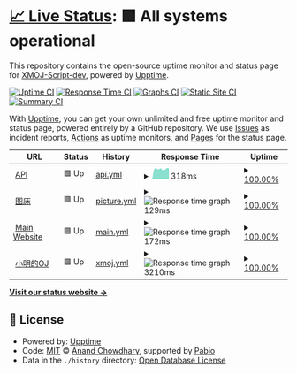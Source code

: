 # [📈 Live Status](https://status.xmoj-bbs.tech): <!--live status--> **🟩 All systems operational**

This repository contains the open-source uptime monitor and status page for [XMOJ-Script-dev](https://status.xmoj-bbs.tech), powered by [Upptime](https://github.com/upptime/upptime).

[![Uptime CI](https://github.com/XMOJ-Script-dev/upptime/workflows/Uptime%20CI/badge.svg)](https://github.com/XMOJ-Script-de/upptime/actions?query=workflow%3A%22Uptime+CI%22)
[![Response Time CI](https://github.com/XMOJ-Script-dev/upptime/workflows/Response%20Time%20CI/badge.svg)](https://github.com/XMOJ-Script-de/upptime/actions?query=workflow%3A%22Response+Time+CI%22)
[![Graphs CI](https://github.com/XMOJ-Script-dev/upptime/workflows/Graphs%20CI/badge.svg)](https://github.com/XMOJ-Script-de/upptime/actions?query=workflow%3A%22Graphs+CI%22)
[![Static Site CI](https://github.com/XMOJ-Script-dev/upptime/workflows/Static%20Site%20CI/badge.svg)](https://github.com/XMOJ-Script-de/upptime/actions?query=workflow%3A%22Static+Site+CI%22)
[![Summary CI](https://github.com/XMOJ-Script-dev/upptime/workflows/Summary%20CI/badge.svg)](https://github.com/XMOJ-Script-de/upptime/actions?query=workflow%3A%22Summary+CI%22)

With [Upptime](https://upptime.js.org), you can get your own unlimited and free uptime monitor and status page, powered entirely by a GitHub repository. We use [Issues](https://github.com/XMOJ-Script-dev/upptime/issues) as incident reports, [Actions](https://github.com/XMOJ-Script-dev/upptime/actions) as uptime monitors, and [Pages](https://status.xmoj-bbs.tech) for the status page.

<!--start: status pages-->
<!-- This summary is generated by Upptime (https://github.com/upptime/upptime) -->
<!-- Do not edit this manually, your changes will be overwritten -->
<!-- prettier-ignore -->
| URL | Status | History | Response Time | Uptime |
| --- | ------ | ------- | ------------- | ------ |
| <img alt="" src="https://icons.duckduckgo.com/ip3/api.xmoj-bbs.tech.ico" height="13"> [API](https://api.xmoj-bbs.tech) | 🟩 Up | [api.yml](https://github.com/XMOJ-Script-dev/statuspage/commits/HEAD/history/api.yml) | <details><summary><img alt="Response time graph" src="./graphs/api/response-time-week.png" height="20"> 318ms</summary><br><a href="https://status.xmoj-bbs.tech/history/api"><img alt="Response time 330" src="https://img.shields.io/endpoint?url=https%3A%2F%2Fraw.githubusercontent.com%2FXMOJ-Script-dev%2Fstatuspage%2FHEAD%2Fapi%2Fapi%2Fresponse-time.json"></a><br><a href="https://status.xmoj-bbs.tech/history/api"><img alt="24-hour response time 332" src="https://img.shields.io/endpoint?url=https%3A%2F%2Fraw.githubusercontent.com%2FXMOJ-Script-dev%2Fstatuspage%2FHEAD%2Fapi%2Fapi%2Fresponse-time-day.json"></a><br><a href="https://status.xmoj-bbs.tech/history/api"><img alt="7-day response time 318" src="https://img.shields.io/endpoint?url=https%3A%2F%2Fraw.githubusercontent.com%2FXMOJ-Script-dev%2Fstatuspage%2FHEAD%2Fapi%2Fapi%2Fresponse-time-week.json"></a><br><a href="https://status.xmoj-bbs.tech/history/api"><img alt="30-day response time 330" src="https://img.shields.io/endpoint?url=https%3A%2F%2Fraw.githubusercontent.com%2FXMOJ-Script-dev%2Fstatuspage%2FHEAD%2Fapi%2Fapi%2Fresponse-time-month.json"></a><br><a href="https://status.xmoj-bbs.tech/history/api"><img alt="1-year response time 330" src="https://img.shields.io/endpoint?url=https%3A%2F%2Fraw.githubusercontent.com%2FXMOJ-Script-dev%2Fstatuspage%2FHEAD%2Fapi%2Fapi%2Fresponse-time-year.json"></a></details> | <details><summary><a href="https://status.xmoj-bbs.tech/history/api">100.00%</a></summary><a href="https://status.xmoj-bbs.tech/history/api"><img alt="All-time uptime 100.00%" src="https://img.shields.io/endpoint?url=https%3A%2F%2Fraw.githubusercontent.com%2FXMOJ-Script-dev%2Fstatuspage%2FHEAD%2Fapi%2Fapi%2Fuptime.json"></a><br><a href="https://status.xmoj-bbs.tech/history/api"><img alt="24-hour uptime 100.00%" src="https://img.shields.io/endpoint?url=https%3A%2F%2Fraw.githubusercontent.com%2FXMOJ-Script-dev%2Fstatuspage%2FHEAD%2Fapi%2Fapi%2Fuptime-day.json"></a><br><a href="https://status.xmoj-bbs.tech/history/api"><img alt="7-day uptime 100.00%" src="https://img.shields.io/endpoint?url=https%3A%2F%2Fraw.githubusercontent.com%2FXMOJ-Script-dev%2Fstatuspage%2FHEAD%2Fapi%2Fapi%2Fuptime-week.json"></a><br><a href="https://status.xmoj-bbs.tech/history/api"><img alt="30-day uptime 100.00%" src="https://img.shields.io/endpoint?url=https%3A%2F%2Fraw.githubusercontent.com%2FXMOJ-Script-dev%2Fstatuspage%2FHEAD%2Fapi%2Fapi%2Fuptime-month.json"></a><br><a href="https://status.xmoj-bbs.tech/history/api"><img alt="1-year uptime 100.00%" src="https://img.shields.io/endpoint?url=https%3A%2F%2Fraw.githubusercontent.com%2FXMOJ-Script-dev%2Fstatuspage%2FHEAD%2Fapi%2Fapi%2Fuptime-year.json"></a></details>
| <img alt="" src="https://icons.duckduckgo.com/ip3/assets.xmoj-bbs.tech.ico" height="13"> [图床](https://assets.xmoj-bbs.tech) | 🟩 Up | [picture.yml](https://github.com/XMOJ-Script-dev/statuspage/commits/HEAD/history/picture.yml) | <details><summary><img alt="Response time graph" src="./graphs/picture/response-time-week.png" height="20"> 129ms</summary><br><a href="https://status.xmoj-bbs.tech/history/picture"><img alt="Response time 121" src="https://img.shields.io/endpoint?url=https%3A%2F%2Fraw.githubusercontent.com%2FXMOJ-Script-dev%2Fstatuspage%2FHEAD%2Fapi%2Fpicture%2Fresponse-time.json"></a><br><a href="https://status.xmoj-bbs.tech/history/picture"><img alt="24-hour response time 229" src="https://img.shields.io/endpoint?url=https%3A%2F%2Fraw.githubusercontent.com%2FXMOJ-Script-dev%2Fstatuspage%2FHEAD%2Fapi%2Fpicture%2Fresponse-time-day.json"></a><br><a href="https://status.xmoj-bbs.tech/history/picture"><img alt="7-day response time 129" src="https://img.shields.io/endpoint?url=https%3A%2F%2Fraw.githubusercontent.com%2FXMOJ-Script-dev%2Fstatuspage%2FHEAD%2Fapi%2Fpicture%2Fresponse-time-week.json"></a><br><a href="https://status.xmoj-bbs.tech/history/picture"><img alt="30-day response time 121" src="https://img.shields.io/endpoint?url=https%3A%2F%2Fraw.githubusercontent.com%2FXMOJ-Script-dev%2Fstatuspage%2FHEAD%2Fapi%2Fpicture%2Fresponse-time-month.json"></a><br><a href="https://status.xmoj-bbs.tech/history/picture"><img alt="1-year response time 121" src="https://img.shields.io/endpoint?url=https%3A%2F%2Fraw.githubusercontent.com%2FXMOJ-Script-dev%2Fstatuspage%2FHEAD%2Fapi%2Fpicture%2Fresponse-time-year.json"></a></details> | <details><summary><a href="https://status.xmoj-bbs.tech/history/picture">100.00%</a></summary><a href="https://status.xmoj-bbs.tech/history/picture"><img alt="All-time uptime 100.00%" src="https://img.shields.io/endpoint?url=https%3A%2F%2Fraw.githubusercontent.com%2FXMOJ-Script-dev%2Fstatuspage%2FHEAD%2Fapi%2Fpicture%2Fuptime.json"></a><br><a href="https://status.xmoj-bbs.tech/history/picture"><img alt="24-hour uptime 100.00%" src="https://img.shields.io/endpoint?url=https%3A%2F%2Fraw.githubusercontent.com%2FXMOJ-Script-dev%2Fstatuspage%2FHEAD%2Fapi%2Fpicture%2Fuptime-day.json"></a><br><a href="https://status.xmoj-bbs.tech/history/picture"><img alt="7-day uptime 100.00%" src="https://img.shields.io/endpoint?url=https%3A%2F%2Fraw.githubusercontent.com%2FXMOJ-Script-dev%2Fstatuspage%2FHEAD%2Fapi%2Fpicture%2Fuptime-week.json"></a><br><a href="https://status.xmoj-bbs.tech/history/picture"><img alt="30-day uptime 100.00%" src="https://img.shields.io/endpoint?url=https%3A%2F%2Fraw.githubusercontent.com%2FXMOJ-Script-dev%2Fstatuspage%2FHEAD%2Fapi%2Fpicture%2Fuptime-month.json"></a><br><a href="https://status.xmoj-bbs.tech/history/picture"><img alt="1-year uptime 100.00%" src="https://img.shields.io/endpoint?url=https%3A%2F%2Fraw.githubusercontent.com%2FXMOJ-Script-dev%2Fstatuspage%2FHEAD%2Fapi%2Fpicture%2Fuptime-year.json"></a></details>
| <img alt="" src="https://icons.duckduckgo.com/ip3/www.xmoj-bbs.tech.ico" height="13"> [Main Website](https://www.xmoj-bbs.tech) | 🟩 Up | [main.yml](https://github.com/XMOJ-Script-dev/statuspage/commits/HEAD/history/main.yml) | <details><summary><img alt="Response time graph" src="./graphs/main/response-time-week.png" height="20"> 172ms</summary><br><a href="https://status.xmoj-bbs.tech/history/main"><img alt="Response time 151" src="https://img.shields.io/endpoint?url=https%3A%2F%2Fraw.githubusercontent.com%2FXMOJ-Script-dev%2Fstatuspage%2FHEAD%2Fapi%2Fmain%2Fresponse-time.json"></a><br><a href="https://status.xmoj-bbs.tech/history/main"><img alt="24-hour response time 157" src="https://img.shields.io/endpoint?url=https%3A%2F%2Fraw.githubusercontent.com%2FXMOJ-Script-dev%2Fstatuspage%2FHEAD%2Fapi%2Fmain%2Fresponse-time-day.json"></a><br><a href="https://status.xmoj-bbs.tech/history/main"><img alt="7-day response time 172" src="https://img.shields.io/endpoint?url=https%3A%2F%2Fraw.githubusercontent.com%2FXMOJ-Script-dev%2Fstatuspage%2FHEAD%2Fapi%2Fmain%2Fresponse-time-week.json"></a><br><a href="https://status.xmoj-bbs.tech/history/main"><img alt="30-day response time 151" src="https://img.shields.io/endpoint?url=https%3A%2F%2Fraw.githubusercontent.com%2FXMOJ-Script-dev%2Fstatuspage%2FHEAD%2Fapi%2Fmain%2Fresponse-time-month.json"></a><br><a href="https://status.xmoj-bbs.tech/history/main"><img alt="1-year response time 151" src="https://img.shields.io/endpoint?url=https%3A%2F%2Fraw.githubusercontent.com%2FXMOJ-Script-dev%2Fstatuspage%2FHEAD%2Fapi%2Fmain%2Fresponse-time-year.json"></a></details> | <details><summary><a href="https://status.xmoj-bbs.tech/history/main">100.00%</a></summary><a href="https://status.xmoj-bbs.tech/history/main"><img alt="All-time uptime 100.00%" src="https://img.shields.io/endpoint?url=https%3A%2F%2Fraw.githubusercontent.com%2FXMOJ-Script-dev%2Fstatuspage%2FHEAD%2Fapi%2Fmain%2Fuptime.json"></a><br><a href="https://status.xmoj-bbs.tech/history/main"><img alt="24-hour uptime 100.00%" src="https://img.shields.io/endpoint?url=https%3A%2F%2Fraw.githubusercontent.com%2FXMOJ-Script-dev%2Fstatuspage%2FHEAD%2Fapi%2Fmain%2Fuptime-day.json"></a><br><a href="https://status.xmoj-bbs.tech/history/main"><img alt="7-day uptime 100.00%" src="https://img.shields.io/endpoint?url=https%3A%2F%2Fraw.githubusercontent.com%2FXMOJ-Script-dev%2Fstatuspage%2FHEAD%2Fapi%2Fmain%2Fuptime-week.json"></a><br><a href="https://status.xmoj-bbs.tech/history/main"><img alt="30-day uptime 100.00%" src="https://img.shields.io/endpoint?url=https%3A%2F%2Fraw.githubusercontent.com%2FXMOJ-Script-dev%2Fstatuspage%2FHEAD%2Fapi%2Fmain%2Fuptime-month.json"></a><br><a href="https://status.xmoj-bbs.tech/history/main"><img alt="1-year uptime 100.00%" src="https://img.shields.io/endpoint?url=https%3A%2F%2Fraw.githubusercontent.com%2FXMOJ-Script-dev%2Fstatuspage%2FHEAD%2Fapi%2Fmain%2Fuptime-year.json"></a></details>
| <img alt="" src="https://icons.duckduckgo.com/ip3/xmoj.tech.ico" height="13"> [小明的OJ](https://xmoj.tech) | 🟩 Up | [xmoj.yml](https://github.com/XMOJ-Script-dev/statuspage/commits/HEAD/history/xmoj.yml) | <details><summary><img alt="Response time graph" src="./graphs/xmoj/response-time-week.png" height="20"> 3210ms</summary><br><a href="https://status.xmoj-bbs.tech/history/xmoj"><img alt="Response time 3000" src="https://img.shields.io/endpoint?url=https%3A%2F%2Fraw.githubusercontent.com%2FXMOJ-Script-dev%2Fstatuspage%2FHEAD%2Fapi%2Fxmoj%2Fresponse-time.json"></a><br><a href="https://status.xmoj-bbs.tech/history/xmoj"><img alt="24-hour response time 3067" src="https://img.shields.io/endpoint?url=https%3A%2F%2Fraw.githubusercontent.com%2FXMOJ-Script-dev%2Fstatuspage%2FHEAD%2Fapi%2Fxmoj%2Fresponse-time-day.json"></a><br><a href="https://status.xmoj-bbs.tech/history/xmoj"><img alt="7-day response time 3210" src="https://img.shields.io/endpoint?url=https%3A%2F%2Fraw.githubusercontent.com%2FXMOJ-Script-dev%2Fstatuspage%2FHEAD%2Fapi%2Fxmoj%2Fresponse-time-week.json"></a><br><a href="https://status.xmoj-bbs.tech/history/xmoj"><img alt="30-day response time 3000" src="https://img.shields.io/endpoint?url=https%3A%2F%2Fraw.githubusercontent.com%2FXMOJ-Script-dev%2Fstatuspage%2FHEAD%2Fapi%2Fxmoj%2Fresponse-time-month.json"></a><br><a href="https://status.xmoj-bbs.tech/history/xmoj"><img alt="1-year response time 3000" src="https://img.shields.io/endpoint?url=https%3A%2F%2Fraw.githubusercontent.com%2FXMOJ-Script-dev%2Fstatuspage%2FHEAD%2Fapi%2Fxmoj%2Fresponse-time-year.json"></a></details> | <details><summary><a href="https://status.xmoj-bbs.tech/history/xmoj">100.00%</a></summary><a href="https://status.xmoj-bbs.tech/history/xmoj"><img alt="All-time uptime 100.00%" src="https://img.shields.io/endpoint?url=https%3A%2F%2Fraw.githubusercontent.com%2FXMOJ-Script-dev%2Fstatuspage%2FHEAD%2Fapi%2Fxmoj%2Fuptime.json"></a><br><a href="https://status.xmoj-bbs.tech/history/xmoj"><img alt="24-hour uptime 100.00%" src="https://img.shields.io/endpoint?url=https%3A%2F%2Fraw.githubusercontent.com%2FXMOJ-Script-dev%2Fstatuspage%2FHEAD%2Fapi%2Fxmoj%2Fuptime-day.json"></a><br><a href="https://status.xmoj-bbs.tech/history/xmoj"><img alt="7-day uptime 100.00%" src="https://img.shields.io/endpoint?url=https%3A%2F%2Fraw.githubusercontent.com%2FXMOJ-Script-dev%2Fstatuspage%2FHEAD%2Fapi%2Fxmoj%2Fuptime-week.json"></a><br><a href="https://status.xmoj-bbs.tech/history/xmoj"><img alt="30-day uptime 100.00%" src="https://img.shields.io/endpoint?url=https%3A%2F%2Fraw.githubusercontent.com%2FXMOJ-Script-dev%2Fstatuspage%2FHEAD%2Fapi%2Fxmoj%2Fuptime-month.json"></a><br><a href="https://status.xmoj-bbs.tech/history/xmoj"><img alt="1-year uptime 100.00%" src="https://img.shields.io/endpoint?url=https%3A%2F%2Fraw.githubusercontent.com%2FXMOJ-Script-dev%2Fstatuspage%2FHEAD%2Fapi%2Fxmoj%2Fuptime-year.json"></a></details>

<!--end: status pages-->

[**Visit our status website →**](https://status.xmoj-bbs.tech)

## 📄 License

- Powered by: [Upptime](https://github.com/upptime/upptime)
- Code: [MIT](./LICENSE) © [Anand Chowdhary](https://anandchowdhary.com), supported by [Pabio](https://pabio.com)
- Data in the `./history` directory: [Open Database License](https://opendatacommons.org/licenses/odbl/1-0/)

